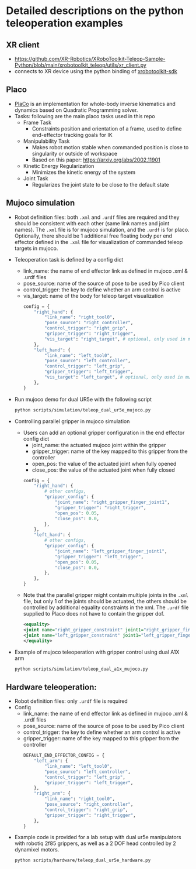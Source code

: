 # Detailed descriptions on the python teleoperation examples

## XR client 
- https://github.com/XR-Robotics/XRoboToolkit-Teleop-Sample-Python/blob/main/xrobotoolkit_teleop/utils/xr_client.py
- connects to XR device using the python binding of [xrobotoolkit-sdk](https://github.com/XR-Robotics/XRoboToolkit-PC-Service-Pybind)

## Placo
- [PlaCo](https://placo.readthedocs.io/en/latest/) is an implementation for whole-body inverse kinematics and dynamics based on Quadratic Programming solver.
- Tasks: following are the main placo tasks used in this repo
  - Frame Task
    - Constraints position and orientation of a frame, used to define end-effector tracking goals for IK
  - Manipulability Task
    - Makes robot motion stable when commanded position is close to singularity or outside of workspace
    - Based on this paper: https://arxiv.org/abs/2002.11901
  - Kinetic Energy Regularization
    - Minimizes the kinetic energy of the system
  - Joint Task
    - Regularizes the joint state to be close to the default state

## Mujoco simulation
- Robot definition files: both `.xml` and `.urdf` files are required and they should be consistent with each other (same link names and joint names). The `.xml` file is for mujoco simulation, and the `.urdf` is for placo. Optionally, there should be 1 additional free floating body per end effector defined in the `.xml` file for visualization of commanded teleop targets in mujoco.
- Teleoperation task is defined by a config dict
  - link_name: the name of end effector link as defined in mujoco .xml & .urdf files
  - pose_source: name of the source of pose to be used by Pico client
  - control_trigger: the key to define whether an arm control is active
  - vis_target: name of the body for teleop target visualization
    ```python
    config = {
        "right_hand": {
            "link_name": "right_tool0",
            "pose_source": "right_controller",
            "control_trigger": "right_grip",
            "gripper_trigger": "right_trigger",
            "vis_target": "right_target", # optional, only used in mujoco
        },
        "left_hand": {
            "link_name": "left_tool0",
            "pose_source": "left_controller",
            "control_trigger": "left_grip",
            "gripper_trigger": "left_trigger",
            "vis_target": "left_target", # optional, only used in mujoco
        },
    }
    ```

- Run mujoco demo for dual UR5e with the following script
    ```bash
    python scripts/simulation/teleop_dual_ur5e_mujoco.py
    ```

- Controlling parallel gripper in mujoco simulation
  - Users can add an optional gripper configuration in the end effector config dict
    - joint_name: the actuated mujoco joint within the gripper
    - gripper_trigger: name of the key mapped to this gripper from the controller
    - open_pos: the value of the actuated joint when fully opened
    - close_pos: the value of the actuated joint when fully closed
    ```python
    config = {
        "right_hand": {
            # other configs,
            "gripper_config": {
                "joint_name": "right_gripper_finger_joint1",
                "gripper_trigger": "right_trigger",
                "open_pos": 0.05,
                "close_pos": 0.0,
            },
        },
        "left_hand": {
            # other configs,
            "gripper_config": {
                "joint_name": "left_gripper_finger_joint1",
                "gripper_trigger": "left_trigger",
                "open_pos": 0.05,
                "close_pos": 0.0,
            },
        },
    }
    ```
  - Note that the parallel gripper might contain multiple joints in the `.xml` file, but only 1 of the joints should be actuated, the others should be controlled by additional equality constraints in the xml. The `.urdf` file supplied to Placo does not have to contain the gripper dof.
    ```xml
    <equality>
    <joint name="right_gripper_constraint" joint1="right_gripper_finger_joint1" joint2="right_gripper_finger_joint2" polycoef="0 -1 0 0 0" />
    <joint name="left_gripper_constraint" joint1="left_gripper_finger_joint1" joint2="left_gripper_finger_joint2" polycoef="0 -1 0 0 0" />
    </equality>
    ```
- Example of mujoco teleoperation with gripper control using dual A1X arm
    ```bash
    python scripts/simulation/teleop_dual_a1x_mujoco.py
    ```

## Hardware teleoperation:
- Robot definition files: only `.urdf` file is required
- Config
  - link_name: the name of end effector link as defined in mujoco .xml & .urdf files
  - pose_source: name of the source of pose to be used by Pico client
  - control_trigger: the key to define whether an arm control is active
  - gripper_trigger: name of the key mapped to this gripper from the controller
    ```python  
    DEFAULT_END_EFFECTOR_CONFIG = {
        "left_arm": {
            "link_name": "left_tool0",
            "pose_source": "left_controller",
            "control_trigger": "left_grip",
            "gripper_trigger": "left_trigger",
        },
        "right_arm": {
            "link_name": "right_tool0",
            "pose_source": "right_controller",
            "control_trigger": "right_grip",
            "gripper_trigger": "right_trigger",
        },
    }
    ```
- Example code is provided for a lab setup with dual ur5e manipulators with robotiq 2f85 grippers, as well as a 2 DOF head controlled by 2 dynamixel motors.
    ```bash
    python scripts/hardware/teleop_dual_ur5e_hardware.py
    ```